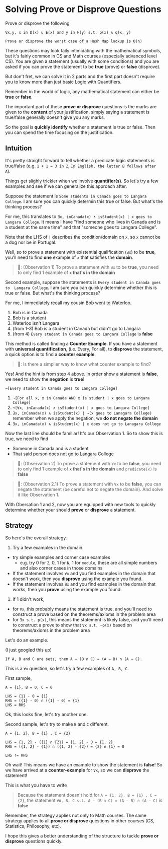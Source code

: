 # Solving Prove or Disprove Questions

Prove or disprove the following

```
∀x,y, x in D(x) ∪ E(x) and y in F(y) s.t. p(x) ∧ q(x, y)
```

```
Prove or disprove the worst case of a Hash Map lookup is O(n)
```

These questions may look faily intimidating with the mathematical symbols, 
but it's fairly common in CS and Math courses (especially advanced level CS). 
You are given a statement (usually with some conditions) and you are 
asked if you can prove the statement to be **true** (prove) or 
**false** (disprove).

But don't fret, we can solve it in 2 parts and the first part doesn't require
you to know more than just basic Logic with Quantifiers.

Remember in the world of logic, any mathematical statement can either be
**true** or **false**.

The important part of these **prove or disprove** questions is the marks 
are given to the **content** of your justification, simply saying a statement
is true/false generally doesn't give you any marks.

So the goal is **quickly identify** whether a statement is true or false.
Then you can spend the time focusing on the justification. 

## Intuition

It's pretty straight forward to tell whether a predicate logic statements is
true/false (e.g. `1 + 1 = 3 in Z`, `In English, the letter B follows after A`).

Things get slighly trickier when we involve **quantifier(s)**. So let's try a few
examples and see if we can generalize this approach after.

Suppose the statement is `Some students in Canada goes to Langara College`. I am
sure you can quickly determin this true or false. But what's the thinking process?

For me, this translates to `∃x, inCanada(x) ∧ isStudent(x) | x goes to Langara College`.
It means I have "find someone who lives in Canada and is a student at the same time"
and that "someone goes to Langara College".

Note that the LHS of `|` describes the condition/domain on `x`, so `x` cannot be
a dog nor be in Portugal.

Well, so to prove a statement with existential qualification (`∃x`) to be **true**,
you'll need to find **one** example of `x` that satisfies the **domain**.

> 🧙: (Observation 1) To prove a statement with `∃x` to be **true**, you need 
> to only find 1 example of **`x` that's in the domain**

Second example, suppose the statements is `Every student in Canada goes to 
Langara College`. I am sure you can quickly determine whether this is true or 
false. But what's the thinking process?

For me, I immediately recall my cousin Bob went to Waterloo. 
1. Bob is in Canada
1. Bob is a student
1. Waterloo isn't Langara
1. (from 1-3) Bob is a student in Canada but didn't go to Langara
1. (from 4) `Every student in Canada goes to Langara College` is **false**

This method is called finding a **Counter Example**. If you have a statement
with **universal quantification**, (i.e. Every, For all), to **disprove** the
statement, a quick option is to find a **counter example**.

> 🤦: Is there a simplier way to know what counter example to find?

Yes! And the hint is from step 4 above. In order show a statement is **false**,
we need to show the **negation** is **true**!

`¬[Every student in Canada goes to Langara College]`
1. `¬[For all x, x in Canada AND x is student | x goes to Langara College]` 
1. `¬[∀x, inCanada(x) ∧ isStudent(x) | x goes to Langara College]`
1. `∃x, inCanada(x) ∧ isStudent(x) | ¬(x goes to Lanagara College)` remember
when we apply the negation, we **do not negate the domain**
1. `∃x, inCanada(x) ∧ isStudent(x) | x does not go to Lanagara College`

Now the last line should be familiar! It's our Observation 1. So to show
this is true, we need to find
- Someone in Canada and is a student
- That said person does not go to Langara College

> 🧙: (Observation 2) To prove a statement with `∀x` to be **false**, you need 
> to only find 1 example of **`x` that's in the domain** and `predicate(x)` 
> is **false**

> 🧙: (Observation 2.1) To prove a statement with `∀x` to be **false**, you can
> negate the statement (be careful not to negate the domain). And solve it like
> Observation 1.

With Obersation 1 and 2, now you are equipped with new tools to quickly 
determine whether your should **prove** or **disprove** a statement.

## Strategy

So here's the overall strategy.

1. Try a few examples in the domain.
  - try simple examples and corner case examples
    - e.g. try 0 for `Z`, 0, 1 for `N`, 1 for `modulo`, these are all simple
    numbers and also corner cases in those domains
  - If the statement involves `∀x` and you find examples in the domain that
  doesn't work, then you **disprove** using the example you found.
  - If the statement involves `∃x` and you find examples in the domain that
  works, then you **prove** using the example you found.
1. If 1 didn't work,
  - for `∀x`, this probably means the statement is true, and you'll need
  to construct a prove based on the theorems/axioms in the problem area
  - for `∃x s.t. p(x)`, this means the statement is likely false, and you'll 
  need to construct a prove to show that `∀x s.t. ¬p(x)` based on theorems/axioms
  in the problem area

Let's do an example. 

(I just googled this up)
```
If A, B and C are sets, then A − (B ∩ C) = (A − B) ∩ (A − C).
```

This is a `∀x` question, so let's try a few examples of `A, B, C`.

First sample,
```
A = {1}, B = 0, C = 0

LHS = {1} - 0 = {1}
RHS = ({1} - 0) ∩ ({1} - 0) = {1}
LHS = RHS
```
Ok, this looks fine, let's try another one.

Second sample, let's try to make `B` and `C` different.
```
A = {1, 2}, B = {1} , C = {2} 

LHS = {1, 2} - ({1} ∩ {2}) = {1, 2} - 0 = {1, 2}
RHS = ({1, 2} - {1}) ∩ ({1, 2} - {2}) = {2} ∩ {1} = 0

LHS != RHS
```
Oh wait! This means we have an example to show the statement is **false**!
So we have arrived at a **counter-example** for `∀x`, so we can **disprove**
the statement!

This is what you have to write

> Because the statement doesn't hold for `A = {1, 2}, B = {1} , C = {2}`,
> the statement `∀A, B, C s.t. A − (B ∩ C) = (A − B) ∩ (A − C)` is **false**

Remember, the strategy applies not only to Math courses. The same strategy 
applies to all **prove or disprove** questions in other courses (CS, 
Statistics, Philosophy, etc).

I hope this gives a better understanding of the structure to tackle 
**prove or disprove** questions quickly.

